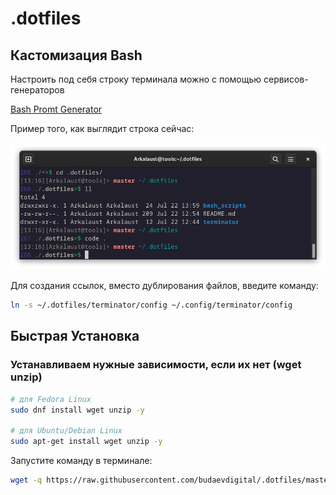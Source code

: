 # .dotfiles

## Кастомизация Bash
Настроить под себя строку терминала можно с помощью сервисов-генераторов

[Bash Promt Generator](https://scriptim.github.io/bash-prompt-generator/)

Пример того, как выглядит строка сейчас:

![Bash Promt](_assets/bash.png)

Для создания ссылок, вместо дублирования файлов, введите команду:
```bash
ln -s ~/.dotfiles/terminator/config ~/.config/terminator/config
```

## Быстрая Установка

###  Устанавливаем нужные зависимости, если их нет (wget unzip)

```bash
# для Fedora Linux
sudo dnf install wget unzip -y

# для Ubuntu/Debian Linux
sudo apt-get install wget unzip -y
```


Запустите команду в терминале:

```bash
wget -q https://raw.githubusercontent.com/budaevdigital/.dotfiles/master/install-linux.sh -O - | bash

```